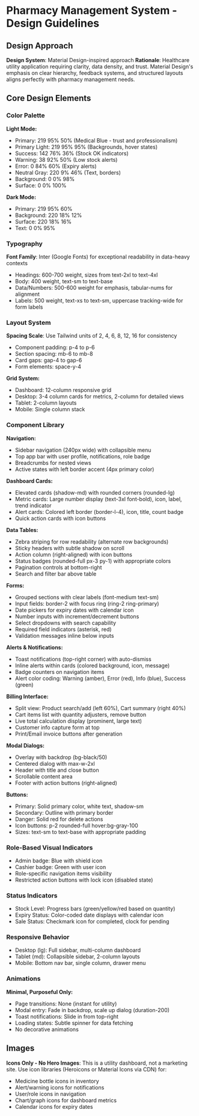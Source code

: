 # Pharmacy Management System - Design Guidelines

## Design Approach
**Design System**: Material Design-inspired approach
**Rationale**: Healthcare utility application requiring clarity, data density, and trust. Material Design's emphasis on clear hierarchy, feedback systems, and structured layouts aligns perfectly with pharmacy management needs.

## Core Design Elements

### Color Palette

**Light Mode:**
- Primary: 219 95% 50% (Medical Blue - trust and professionalism)
- Primary Light: 219 95% 95% (Backgrounds, hover states)
- Success: 142 76% 36% (Stock OK indicators)
- Warning: 38 92% 50% (Low stock alerts)
- Error: 0 84% 60% (Expiry alerts)
- Neutral Gray: 220 9% 46% (Text, borders)
- Background: 0 0% 98%
- Surface: 0 0% 100%

**Dark Mode:**
- Primary: 219 95% 60%
- Background: 220 18% 12%
- Surface: 220 18% 16%
- Text: 0 0% 95%

### Typography
**Font Family**: Inter (Google Fonts) for exceptional readability in data-heavy contexts
- Headings: 600-700 weight, sizes from text-2xl to text-4xl
- Body: 400 weight, text-sm to text-base
- Data/Numbers: 500-600 weight for emphasis, tabular-nums for alignment
- Labels: 500 weight, text-xs to text-sm, uppercase tracking-wide for form labels

### Layout System
**Spacing Scale**: Use Tailwind units of 2, 4, 6, 8, 12, 16 for consistency
- Component padding: p-4 to p-6
- Section spacing: mb-6 to mb-8
- Card gaps: gap-4 to gap-6
- Form elements: space-y-4

**Grid System:**
- Dashboard: 12-column responsive grid
- Desktop: 3-4 column cards for metrics, 2-column for detailed views
- Tablet: 2-column layouts
- Mobile: Single column stack

### Component Library

**Navigation:**
- Sidebar navigation (240px wide) with collapsible menu
- Top app bar with user profile, notifications, role badge
- Breadcrumbs for nested views
- Active states with left border accent (4px primary color)

**Dashboard Cards:**
- Elevated cards (shadow-md) with rounded corners (rounded-lg)
- Metric cards: Large number display (text-3xl font-bold), icon, label, trend indicator
- Alert cards: Colored left border (border-l-4), icon, title, count badge
- Quick action cards with icon buttons

**Data Tables:**
- Zebra striping for row readability (alternate row backgrounds)
- Sticky headers with subtle shadow on scroll
- Action column (right-aligned) with icon buttons
- Status badges (rounded-full px-3 py-1) with appropriate colors
- Pagination controls at bottom-right
- Search and filter bar above table

**Forms:**
- Grouped sections with clear labels (font-medium text-sm)
- Input fields: border-2 with focus ring (ring-2 ring-primary)
- Date pickers for expiry dates with calendar icon
- Number inputs with increment/decrement buttons
- Select dropdowns with search capability
- Required field indicators (asterisk, red)
- Validation messages inline below inputs

**Alerts & Notifications:**
- Toast notifications (top-right corner) with auto-dismiss
- Inline alerts within cards (colored background, icon, message)
- Badge counters on navigation items
- Alert color coding: Warning (amber), Error (red), Info (blue), Success (green)

**Billing Interface:**
- Split view: Product search/add (left 60%), Cart summary (right 40%)
- Cart items list with quantity adjusters, remove button
- Live total calculation display (prominent, large text)
- Customer info capture form at top
- Print/Email invoice buttons after generation

**Modal Dialogs:**
- Overlay with backdrop (bg-black/50)
- Centered dialog with max-w-2xl
- Header with title and close button
- Scrollable content area
- Footer with action buttons (right-aligned)

**Buttons:**
- Primary: Solid primary color, white text, shadow-sm
- Secondary: Outline with primary border
- Danger: Solid red for delete actions
- Icon buttons: p-2 rounded-full hover:bg-gray-100
- Sizes: text-sm to text-base with appropriate padding

### Role-Based Visual Indicators
- Admin badge: Blue with shield icon
- Cashier badge: Green with user icon
- Role-specific navigation items visibility
- Restricted action buttons with lock icon (disabled state)

### Status Indicators
- Stock Level: Progress bars (green/yellow/red based on quantity)
- Expiry Status: Color-coded date displays with calendar icon
- Sale Status: Checkmark icon for completed, clock for pending

### Responsive Behavior
- Desktop (lg): Full sidebar, multi-column dashboard
- Tablet (md): Collapsible sidebar, 2-column layouts
- Mobile: Bottom nav bar, single column, drawer menu

### Animations
**Minimal, Purposeful Only:**
- Page transitions: None (instant for utility)
- Modal entry: Fade in backdrop, scale up dialog (duration-200)
- Toast notifications: Slide in from top-right
- Loading states: Subtle spinner for data fetching
- No decorative animations

## Images
**Icons Only - No Hero Images**: This is a utility dashboard, not a marketing site. Use icon libraries (Heroicons or Material Icons via CDN) for:
- Medicine bottle icons in inventory
- Alert/warning icons for notifications  
- User/role icons in navigation
- Chart/graph icons for dashboard metrics
- Calendar icons for expiry dates